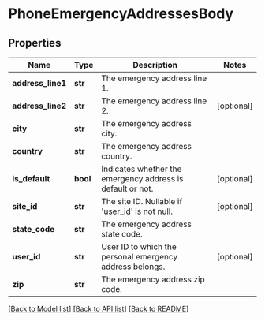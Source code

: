 # PhoneEmergencyAddressesBody

## Properties
Name | Type | Description | Notes
------------ | ------------- | ------------- | -------------
**address_line1** | **str** | The emergency address line 1. | 
**address_line2** | **str** | The emergency address line 2. | [optional] 
**city** | **str** | The emergency address city. | 
**country** | **str** | The emergency address country. | 
**is_default** | **bool** | Indicates whether the emergency address is default or not. | [optional] 
**site_id** | **str** | The site ID. Nullable if &#x27;user_id&#x27; is not null. | [optional] 
**state_code** | **str** | The emergency address state code. | 
**user_id** | **str** | User ID to which the personal emergency address belongs. | [optional] 
**zip** | **str** | The emergency address zip code. | 

[[Back to Model list]](../README.md#documentation-for-models) [[Back to API list]](../README.md#documentation-for-api-endpoints) [[Back to README]](../README.md)


